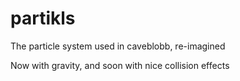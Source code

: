 partikls
========

The particle system used in caveblobb, re-imagined

Now with gravity, and soon with nice collision effects
